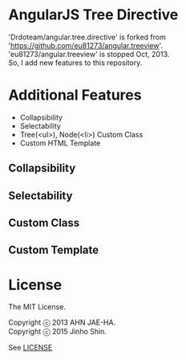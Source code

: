 # AngularJS Tree Directive

'Drdoteam/angular.tree.directive' is forked from 'https://github.com/eu81273/angular.treeview'.  
'eu81273/angular.treeview' is stopped Oct, 2013.  
So, I add new features to this repository.

# Additional Features

 - Collapsibility
 - Selectability
 - Tree(\<ul\>), Node(\<li\>) Custom Class
 - Custom HTML Template

## Collapsibility

## Selectability

## Custom Class

## Custom Template

# License

The MIT License.

Copyright ⓒ 2013 AHN JAE-HA.   
Copyright ⓒ 2015 Jinho Shin.

See [LICENSE](https://github.com/Drdoteam/angular.tree.directive/blob/master/LICENSE)
